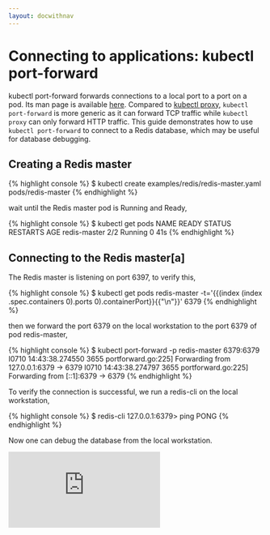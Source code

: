 ```yaml
---
layout: docwithnav
---
```

<!-- BEGIN MUNGE: UNVERSIONED_WARNING -->


<!-- END MUNGE: UNVERSIONED_WARNING -->

# Connecting to applications: kubectl port-forward

kubectl port-forward forwards connections to a local port to a port on a pod. Its man page is available [here](kubectl/kubectl_port-forward.md). Compared to [kubectl proxy](accessing-the-cluster.md#using-kubectl-proxy), `kubectl port-forward` is more generic as it can forward TCP traffic while `kubectl proxy` can only forward HTTP traffic. This guide demonstrates how to use `kubectl port-forward` to connect to a Redis database, which may be useful for database debugging.

## Creating a Redis master

{% highlight console %}
$ kubectl create examples/redis/redis-master.yaml
pods/redis-master
{% endhighlight %}

wait until the Redis master pod is Running and Ready,

{% highlight console %}
$ kubectl get pods
NAME           READY     STATUS    RESTARTS   AGE
redis-master   2/2       Running   0          41s
{% endhighlight %}


## Connecting to the Redis master[a]

The Redis master is listening on port 6397, to verify this,

{% highlight console %}
$ kubectl get pods redis-master -t='{{(index (index .spec.containers 0).ports 0).containerPort}}{{"\n"}}'
6379
{% endhighlight %}


then we forward the port 6379 on the local workstation to the port 6379 of pod redis-master,

{% highlight console %}
$ kubectl port-forward -p redis-master 6379:6379
I0710 14:43:38.274550    3655 portforward.go:225] Forwarding from 127.0.0.1:6379 -> 6379
I0710 14:43:38.274797    3655 portforward.go:225] Forwarding from [::1]:6379 -> 6379
{% endhighlight %}

To verify the connection is successful, we run a redis-cli on the local workstation,

{% highlight console %}
$ redis-cli
127.0.0.1:6379> ping
PONG
{% endhighlight %}

Now one can debug the database from the local workstation.


<!-- BEGIN MUNGE: GENERATED_ANALYTICS -->
[![Analytics](https://kubernetes-site.appspot.com/UA-36037335-10/GitHub/docs/user-guide/connecting-to-applications-port-forward.html?pixel)]()
<!-- END MUNGE: GENERATED_ANALYTICS -->

